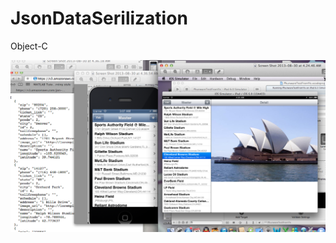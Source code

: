 JsonDataSerilization
====================

Object-C

![Screen Shot 2013-08-30 at 4.37.22 AM.png](https://github.com/hellohelloye/sampleScreenShot/blob/master/Screen%20Shot%202013-08-30%20at%204.37.22%20AM.png)
